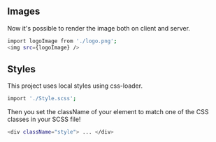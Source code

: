 ## Images

Now it's possible to render the image both on client and server.

```bash
import logoImage from './logo.png';
<img src={logoImage} />
```

## Styles

This project uses local styles using css-loader.

```bash
import './Style.scss';
```

Then you set the className of your element to match one of the CSS classes in your SCSS file!

```bash
<div className="style"> ... </div>
```

